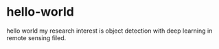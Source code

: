 # hello-world
hello world
my research interest is object detection with deep learning in remote sensing filed.

